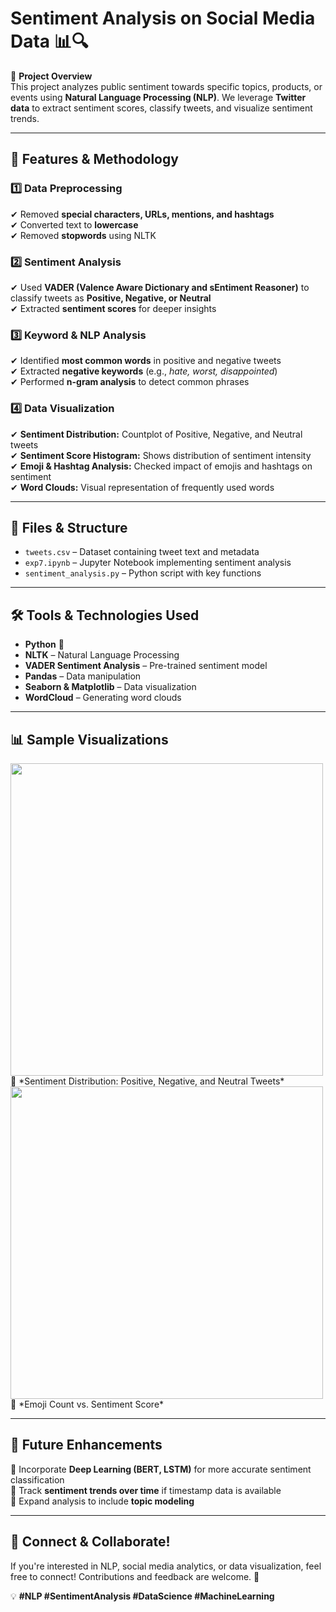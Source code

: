 # **Sentiment Analysis on Social Media Data** 📊🔍  

🚀 **Project Overview**  
This project analyzes public sentiment towards specific topics, products, or events using **Natural Language Processing (NLP)**. We leverage **Twitter data** to extract sentiment scores, classify tweets, and visualize sentiment trends.  

---

## **📌 Features & Methodology**  

### 1️⃣ **Data Preprocessing**  
✔ Removed **special characters, URLs, mentions, and hashtags**  
✔ Converted text to **lowercase**  
✔ Removed **stopwords** using NLTK  

### 2️⃣ **Sentiment Analysis**  
✔ Used **VADER (Valence Aware Dictionary and sEntiment Reasoner)** to classify tweets as **Positive, Negative, or Neutral**  
✔ Extracted **sentiment scores** for deeper insights  

### 3️⃣ **Keyword & NLP Analysis**  
✔ Identified **most common words** in positive and negative tweets  
✔ Extracted **negative keywords** (e.g., *hate, worst, disappointed*)  
✔ Performed **n-gram analysis** to detect common phrases  

### 4️⃣ **Data Visualization**  
✔ **Sentiment Distribution:** Countplot of Positive, Negative, and Neutral tweets  
✔ **Sentiment Score Histogram:** Shows distribution of sentiment intensity  
✔ **Emoji & Hashtag Analysis:** Checked impact of emojis and hashtags on sentiment  
✔ **Word Clouds:** Visual representation of frequently used words  

---

## **📂 Files & Structure**  
- `tweets.csv` – Dataset containing tweet text and metadata  
- `exp7.ipynb` – Jupyter Notebook implementing sentiment analysis  
- `sentiment_analysis.py` – Python script with key functions  

---

## **🛠 Tools & Technologies Used**  
- **Python** 🐍  
- **NLTK** – Natural Language Processing  
- **VADER Sentiment Analysis** – Pre-trained sentiment model  
- **Pandas** – Data manipulation  
- **Seaborn & Matplotlib** – Data visualization  
- **WordCloud** – Generating word clouds  

---

## **📊 Sample Visualizations**  

<img src="images/sentiment_distribution.png" width="500">  
📌 *Sentiment Distribution: Positive, Negative, and Neutral Tweets*  

<img src="images/emoji_impact.png" width="500">  
📌 *Emoji Count vs. Sentiment Score*  

---

## **🚀 Future Enhancements**  
🔹 Incorporate **Deep Learning (BERT, LSTM)** for more accurate sentiment classification  
🔹 Track **sentiment trends over time** if timestamp data is available  
🔹 Expand analysis to include **topic modeling**  

---

## **📩 Connect & Collaborate!**  
If you're interested in NLP, social media analytics, or data visualization, feel free to connect! Contributions and feedback are welcome. 🚀  

💡 **#NLP #SentimentAnalysis #DataScience #MachineLearning**  
